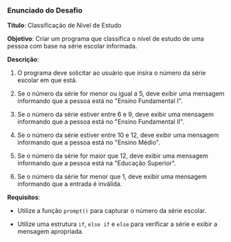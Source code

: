  

### Enunciado do Desafio 

  

**Título**: Classificação de Nível de Estudo 

  

**Objetivo**: Criar um programa que classifica o nível de estudo de uma pessoa com base na série escolar informada. 

  

**Descrição**: 

1. O programa deve solicitar ao usuário que insira o número da série escolar em que está. 

2. Se o número da série for menor ou igual a 5, deve exibir uma mensagem informando que a pessoa está no "Ensino Fundamental I". 

3. Se o número da série estiver entre 6 e 9, deve exibir uma mensagem informando que a pessoa está no "Ensino Fundamental II". 

4. Se o número da série estiver entre 10 e 12, deve exibir uma mensagem informando que a pessoa está no "Ensino Médio". 

5. Se o número da série for maior que 12, deve exibir uma mensagem informando que a pessoa está na "Educação Superior". 

6. Se o número da série for menor que 1, deve exibir uma mensagem informando que a entrada é inválida. 

  

**Requisitos**: 

- Utilize a função `prompt()` para capturar o número da série escolar. 

- Utilize uma estrutura `if`, `else if` e `else` para verificar a série e exibir a mensagem apropriada. 